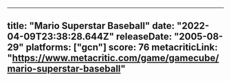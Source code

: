 
---
title: "Mario Superstar Baseball"
date: "2022-04-09T23:38:28.644Z"
releaseDate: "2005-08-29"
platforms: ["gcn"]
score: 76
metacriticLink: "https://www.metacritic.com/game/gamecube/mario-superstar-baseball"
---
